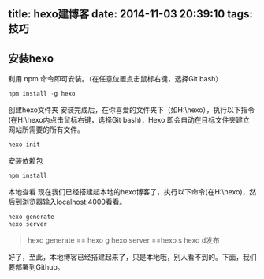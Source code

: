 title: hexo建博客
date: 2014-11-03 20:39:10
tags: 技巧
---
##  安装hexo
利用 npm 命令即可安装。（在任意位置点击鼠标右键，选择Git bash）
``` java
npm install -g hexo
```
创建hexo文件夹
安装完成后，在你喜爱的文件夹下（如H:\hexo），执行以下指令(在H:\hexo内点击鼠标右键，选择Git bash)，Hexo 即会自动在目标文件夹建立网站所需要的所有文件。
``` java
hexo init
```

安装依赖包
``` java
npm install
```

本地查看
现在我们已经搭建起本地的hexo博客了，执行以下命令(在H:\hexo)，然后到浏览器输入localhost:4000看看。
``` java
hexo generate
hexo server
```
> hexo generate == hexo g
hexo server ==hexo s
hexo d发布

好了，至此，本地博客已经搭建起来了，只是本地哦，别人看不到的。下面，我们要部署到Github。